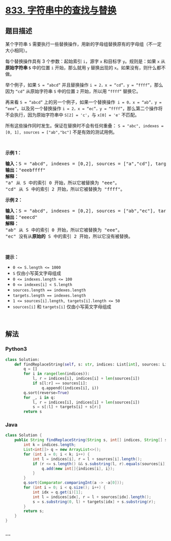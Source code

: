 # [833. 字符串中的查找与替换](https://leetcode-cn.com/problems/find-and-replace-in-string)



## 题目描述

<!-- 这里写题目描述 -->

<p>某个字符串 <code>S</code> 需要执行一些替换操作，用新的字母组替换原有的字母组（不一定大小相同）。</p>

<p>每个替换操作具有 3 个参数：起始索引 <code>i</code>，源字 <code>x</code> 和目标字 <code>y</code>。规则是：如果 <code>x</code> 从<strong>原始字符串 <code>S</code></strong> 中的位置 <code>i</code> 开始，那么就用 <code>y</code> 替换出现的 <code>x</code>。如果没有，则什么都不做。</p>

<p>举个例子，如果 <code>S = “abcd”</code> 并且替换操作 <code>i = 2，x = “cd”，y = “ffff”</code>，那么因为 <code>“cd”</code> 从原始字符串 <code>S</code> 中的位置 <code>2</code> 开始，所以用 <code>“ffff”</code> 替换它。</p>

<p>再来看 <code>S = “abcd”</code> 上的另一个例子，如果一个替换操作<code> i = 0，x = “ab”，y = “eee”</code>，以及另一个替换操作 <code>i = 2，x = “ec”，y = “ffff”</code>，那么第二个操作将不会执行，因为原始字符串中 <code>S[2] = 'c'</code>，与 <code>x[0] = 'e'</code> 不匹配。</p>

<p>所有这些操作同时发生。保证在替换时不会有任何重叠： <code>S = "abc", indexes = [0, 1], sources = ["ab","bc"]</code> 不是有效的测试用例。</p>

<p> </p>

<p><strong>示例 1：</strong></p>

<pre>
<strong>输入：</strong>S = "abcd", indexes = [0,2], sources = ["a","cd"], targets = ["eee","ffff"]
<strong>输出：</strong>"eeebffff"
<strong>解释：
</strong>"a" 从 S 中的索引 0 开始，所以它被替换为 "eee"。
"cd" 从 S 中的索引 2 开始，所以它被替换为 "ffff"。
</pre>

<p><strong>示例 2：</strong></p>

<pre>
<strong>输入：</strong>S = "abcd", indexes = [0,2], sources = ["ab","ec"], targets = ["eee","ffff"]
<strong>输出：</strong>"eeecd"
<strong>解释：
</strong>"ab" 从 S 中的索引 0 开始，所以它被替换为 "eee"。
"ec" 没有从<strong>原始的</strong> S 中的索引 2 开始，所以它没有被替换。
</pre>

<p> </p>

<p><strong>提示：</strong></p>

<ul>
	<li><code>0 <= S.length <= 1000</code></li>
	<li><code>S</code> 仅由小写英文字母组成</li>
	<li><code>0 <= indexes.length <= 100</code></li>
	<li><code>0 <= indexes[i] < S.length</code></li>
	<li><code>sources.length == indexes.length</code></li>
	<li><code>targets.length == indexes.length</code></li>
	<li><code>1 <= sources[i].length, targets[i].length <= 50</code></li>
	<li><code>sources[i]</code> 和 <code>targets[i]</code> 仅由小写英文字母组成</li>
</ul>

<p> </p>


## 解法

<!-- 这里可写通用的实现逻辑 -->

<!-- tabs:start -->

### **Python3**

<!-- 这里可写当前语言的特殊实现逻辑 -->

```python
class Solution:
    def findReplaceString(self, s: str, indices: List[int], sources: List[str], targets: List[str]) -> str:
        q = []
        for i in range(len(indices)):
            l, r = indices[i], indices[i] + len(sources[i])
            if s[l:r] == sources[i]:
                q.append((indices[i], i))
        q.sort(reverse=True)
        for _, i in q:
            l, r = indices[i], indices[i] + len(sources[i])
            s = s[:l] + targets[i] + s[r:]
        return s
```

### **Java**

<!-- 这里可写当前语言的特殊实现逻辑 -->

```java
class Solution {
    public String findReplaceString(String s, int[] indices, String[] sources, String[] targets) {
        int k = indices.length;
        List<int[]> q = new ArrayList<>();
        for (int i = 0; i < k; i++) {
            int l = indices[i], r = l + sources[i].length();
            if (r <= s.length() && s.substring(l, r).equals(sources[i])) {
                q.add(new int[]{indices[i], i});
            }
        }
        q.sort(Comparator.comparingInt(a -> -a[0]));
        for (int i = 0; i < q.size(); i++) {
            int idx = q.get(i)[1];
            int l = indices[idx], r = l + sources[idx].length();
            s = s.substring(0, l) + targets[idx] + s.substring(r);
        }
        return s;
    }
}
```

### **...**

```

```

<!-- tabs:end -->
